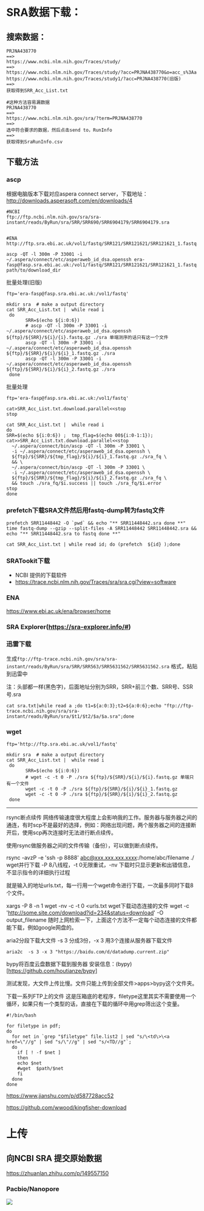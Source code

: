 # SRA数据下载：

## 搜索数据：
```
PRJNA438770
==>
https://www.ncbi.nlm.nih.gov/Traces/study/
==>
https://www.ncbi.nlm.nih.gov/Traces/study/?acc=PRJNA438770&o=acc_s%3Aa
https://www.ncbi.nlm.nih.gov/Traces/study1/?acc=PRJNA438770(旧版)
==>
获取得到SRR_Acc_List.txt

#这种方法容易漏数据
PRJNA438770
==>
https://www.ncbi.nlm.nih.gov/sra/?term=PRJNA438770
==>
选中符合要求的数据，然后点击send to，RunInfo
==>
获取得到SraRunInfo.csv
```

## 下载方法
### ascp

根据电脑版本下载对应aspera connect server，下载地址：http://downloads.asperasoft.com/en/downloads/4

```
#NCBI
ftp://ftp.ncbi.nlm.nih.gov/sra/sra-instant/reads/ByRun/sra/SRR/SRR690/SRR6904179/SRR6904179.sra


#ENA
http://ftp.sra.ebi.ac.uk/vol1/fastq/SRR121/SRR121621/SRR121621_1.fastq.gz

ascp -QT -l 300m -P 33001 -i ~/.aspera/connect/etc/asperaweb_id_dsa.openssh era-fasp@fasp.sra.ebi.ac.uk:/vol1/fastq/SRR121/SRR121621/SRR121621_1.fastq.gz path/to/download_dir

```

批量处理(旧版)
```
ftp='era-fasp@fasp.sra.ebi.ac.uk:/vol1/fastq'

mkdir sra  # make a output directory
cat SRR_Acc_List.txt |  while read i
 do
       SRR=$(echo ${i:0:6}) 
       # ascp -QT -l 300m -P 33001 -i ~/.aspera/connect/etc/asperaweb_id_dsa.openssh ${ftp}/${SRR}/${i}/{i}.fastq.gz ./sra 单端测序的话只有这一个文件
       ascp -QT -l 300m -P 33001 -i ~/.aspera/connect/etc/asperaweb_id_dsa.openssh ${ftp}/${SRR}/${i}/${i}_1.fastq.gz ./sra
       ascp -QT -l 300m -P 33001 -i ~/.aspera/connect/etc/asperaweb_id_dsa.openssh ${ftp}/${SRR}/${i}/${i}_2.fastq.gz ./sra
 done
```
批量处理
```
ftp='era-fasp@fasp.sra.ebi.ac.uk:/vol1/fastq'

cat>SRR_Acc_List.txt.download.parallel<<stop
stop

cat SRR_Acc_List.txt |  while read i
do
SRR=$(echo ${i:0:6}) ;  tmp_flag=$(echo 00${i:0-1:1});
cat>>SRR_Acc_List.txt.download.parallel<<stop
  ~/.aspera/connect/bin/ascp -QT -l 300m -P 33001 \
  -i ~/.aspera/connect/etc/asperaweb_id_dsa.openssh \
  ${ftp}/${SRR}/${tmp_flag}/${i}/${i}_1.fastq.gz ./sra_fq \
  && \
  ~/.aspera/connect/bin/ascp -QT -l 300m -P 33001 \
  -i ~/.aspera/connect/etc/asperaweb_id_dsa.openssh \
  ${ftp}/${SRR}/${tmp_flag}/${i}/${i}_2.fastq.gz ./sra_fq \
  && touch ./sra_fq/$i.success || touch ./sra_fq/$i.error
stop
done
```
### prefetch下载SRA文件然后用fastq-dump转为fastq文件
```
prefetch SRR11448442 -O `pwd` && echo "** SRR11448442.sra done **"
time fastq-dump --gzip --split-files -A SRR11448442 SRR11448442.sra && echo "** SRR11448442.sra to fastq done **"

cat SRR_Acc_List.txt | while read id; do (prefetch  ${id} );done
```

### SRATookit下载
  + NCBI 提供的下载软件
  + https://trace.ncbi.nlm.nih.gov/Traces/sra/sra.cgi?view=software
### ENA
https://www.ebi.ac.uk/ena/browser/home

### SRA Explorer(https://sra-explorer.info/#)
### 迅雷下载

生成`ftp://ftp-trace.ncbi.nih.gov/sra/sra-instant/reads/ByRun/sra/SRR/SRR563/SRR5631562/SRR5631562.sra` 格式，粘贴到迅雷中

注：头部都一样(黑色字)，后面地址分别为SRR，SRR+前三个数、SRR号、SSR号.sra
```
cat sra.txt|while read a ;do t1=${a:0:3};t2=${a:0:6};echo "ftp://ftp-trace.ncbi.nih.gov/sra/sra-instant/reads/ByRun/sra/$t1/$t2/$a/$a.sra";done
```

### wget 
```
ftp='http://ftp.sra.ebi.ac.uk/vol1/fastq'

mkdir sra  # make a output directory
cat SRR_Acc_List.txt |  while read i
 do
       SRR=$(echo ${i:0:6}) 
       # wget -c -t 0 -P ./sra ${ftp}/${SRR}/${i}/${i}.fastq.gz 单端只有一个文件
       wget -c -t 0 -P ./sra ${ftp}/${SRR}/${i}/${i}_1.fastq.gz
       wget -c -t 0 -P ./sra ${ftp}/${SRR}/${i}/${i}_2.fastq.gz
 done
```

----

rsync断点续传
网络传输速度很大程度上会影响我的工作。服务器与服务器之间的通连，有时scp不是最好的选择，例如：网络出现问题，两个服务器之间的连接断开后，使用scp再次连接时无法进行断点续传。

使用rsync做服务器之间的文件传输（备份），可以做到断点续传。

rsync -avzP -e 'ssh -p 8888' abc@xxx.xxx.xxx.xxxx:/home/abc/filename ./
wget并行下载
-P 8八线程，-t 0无限重试，-nv 下载时只显示更新和出错信息，不显示指令的详细执行过程

就是输入的地址urls.txt，每一行用一个wget命令进行下载，一次最多同时下载8个文件。

xargs -P 8 -n 1 wget -nv -c -t 0 <urls.txt
wget下载动态连接的文件
wget -c 'http://some.site.com/download?id=234&status=download' -O output_filename
随时上网检索一下，上面这个方法不一定每个动态连接的文件都能下载，例如google网盘的。

aria2分段下载大文件
-s 3 分成3份，-x 3 用3个连接从服务器下载文件
```
aria2c  -s 3 -x 3 "https://baidu.com/d/datadump.current.zip"
```
bypy将百度云盘数据下载到服务器
安装信息：(bypy)[https://github.com/houtianze/bypy]

测试发现，大文件上传比慢。文件只能上传到全部文件>apps>bypy这个文件夹。

下载一系列FTP上的文件
这是压箱底的老程序，filetype这里其实不需要使用一个循环，如果只有一个类型的话，直接在下载的循环中用grep筛出这个变量。
```
#!/bin/bash

for filetype in pdf; 
do 
  for net in `grep "$filetype" file.list2 | sed "s/\<td\>\<a href=\"//g" | sed "s/\"//g" | sed "s/<TD//g"`; 
  do 
    if [ ! -f $net ]
    then
    echo $net
    #wget  $path/$net
    fi
  done
done
```




https://www.jianshu.com/p/d587728acc52

https://github.com/wwood/kingfisher-download

# 上传
## 向NCBI SRA 提交原始数据
https://zhuanlan.zhihu.com/p/149557150

### Pacbio/Nanopore 
![](./202220311.jpg)
